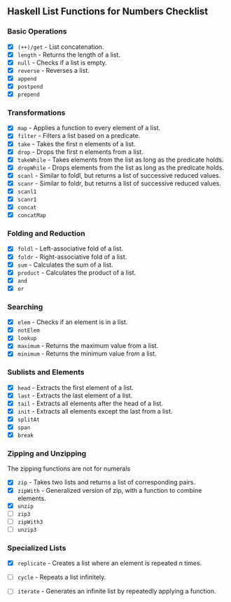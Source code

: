 ## Haskell List Functions for Numbers Checklist

### Basic Operations
- [x] `(++)/get` - List concatenation.
- [x] `length` - Returns the length of a list.
- [x] `null` - Checks if a list is empty.
- [x] `reverse` - Reverses a list.
- [x] `append`
- [x] `postpend`
- [x] `prepend`

### Transformations
- [x] `map` - Applies a function to every element of a list.
- [x] `filter` - Filters a list based on a predicate.
- [x] `take` - Takes the first n elements of a list.
- [x] `drop` - Drops the first n elements from a list.
- [x] `takeWhile` - Takes elements from the list as long as the predicate holds.
- [x] `dropWhile` - Drops elements from the list as long as the predicate holds.
- [x] `scanl` - Similar to foldl, but returns a list of successive reduced values.
- [x] `scanr` - Similar to foldr, but returns a list of successive reduced values.
- [x] `scanl1`
- [x] `scanr1`
- [x] `concat`
- [x] `concatMap`

### Folding and Reduction
- [x] `foldl` - Left-associative fold of a list.
- [x] `foldr` - Right-associative fold of a list.
- [x] `sum` - Calculates the sum of a list.
- [x] `product` - Calculates the product of a list.
- [x] `and`
- [x] `or`

### Searching
- [x] `elem` - Checks if an element is in a list.
- [x] `notElem`
- [x] `lookup`
- [x] `maximum` - Returns the maximum value from a list.
- [x] `minimum` - Returns the minimum value from a list.

### Sublists and Elements
- [x] `head` - Extracts the first element of a list.
- [x] `last` - Extracts the last element of a list.
- [x] `tail` - Extracts all elements after the head of a list.
- [x] `init` - Extracts all elements except the last from a list.
- [x] `splitAt`
- [x] `span`
- [x] `break`

### Zipping and Unzipping
The zipping functions are not for numerals
- [x] `zip` - Takes two lists and returns a list of corresponding pairs.
- [x] `zipWith` - Generalized version of zip, with a function to combine elements.
- [x] `unzip`
- [ ] `zip3`
- [ ] `zipWith3`
- [ ] `unzip3`

### Specialized Lists
- [x] `replicate` - Creates a list where an element is repeated n times.
- [ ] `cycle` - Repeats a list infinitely.
- [ ] `iterate` - Generates an infinite list by repeatedly applying a function.

